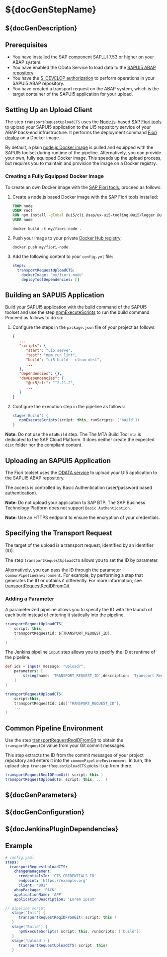 # ${docGenStepName}

## ${docGenDescription}

## Prerequisites

* You have installed the SAP component SAP_UI 7.53 or higher on your ABAP system.
* You have enabled the OData Service to load data to the [SAPUI5 ABAP repository](https://sapui5.hana.ondemand.com/#/topic/a883327a82ef4cc792f3c1e7b7a48de8.html).
* You have the [S_DEVELOP authorization](https://sapui5.hana.ondemand.com/#/topic/a883327a82ef4cc792f3c1e7b7a48de8.html) to perform operations in your SAPUI5 ABAP repository.
* You have created a transport request on the ABAP system, which is the target container of the SAPUI5 application for your upload.

## Setting Up an Upload Client

The step `transportRequestUploadCTS` uses the [Node.js](https://nodejs.org)-based [SAP Fiori tools](https://help.sap.com/viewer/product/SAP_FIORI_tools/Latest/en-US) to upload your SAPUI5 application to the UI5 repository service of your ABAP back-end infrastructure. It performs the deployment command [Fiori deploy](https://www.npmjs.com/package/@sap/ux-ui5-tooling#fiori-deploy---performs-the-deployment-of-the-application-into-an-abap-system) on a Docker image.

By default, a plain [node.js Docker image](https://hub.docker.com/_/node) is pulled and equipped with the SAPUI5 toolset during runtime of the pipeline.
Alternatively, you can provide your own, fully equipped Docker image. This speeds up the upload process, but requires you to maintain and provision the image on a Docker registry.

### Creating a Fully Equipped Docker Image

To create an own Docker image with the [SAP Fiori tools](https://help.sap.com/viewer/product/SAP_FIORI_tools/Latest/en-US), proceed as follows:

1. Create a node.js based Docker image with the SAP Fiori tools installed:

    ```Dockerfile
    FROM node
    USER root
    RUN npm install -global @ui5/cli @sap/ux-ui5-tooling @ui5/logger @ui5/fs
    USER node
   ```

   ```/bin/bash
   docker build -t my/fiori-node .
   ```

1. Push your image to your private [Docker Hub registry](https://hub.docker.com/):

    ```/bin/bash
    docker push my/fiori-node  
    ```

1. Add the following content to your `config.yml` file:

    ```yaml
    steps:
      transportRequestUploadCTS:
        dockerImage: 'my/fiori-node'
        deployToolDependencies: []
    ```

## Building an SAPUI5 Application

Build your SAPUI5 application with the build command of the SAPUI5 toolset and use the step [npmExecuteScripts](npmExecuteScripts.md) to run the build command. Proceed as follows to do so:

1. Configure the steps in the `package.json` file of your project as follows:

    ```json
    {
       ...
       "scripts": {
          "start": "ui5 serve",
          "test": "npm run lint",
          "build": "ui5 build --clean-dest",
          ...
       },
       "dependencies": {},
       "devDependencies": {
          "@ui5/cli": "^2.11.2",
          ...
       }
    }
    ```

1. Configure the execution step in the pipeline as follows:

    ```groovy
    stage('Build') {
       npmExecuteScripts(script: this, runScripts: ['build'])
    }
    ```

**Note:** Do not use the `mtaBuild` step. The The MTA Build Tool `mta` is dedicated to the SAP Cloud Platform. It does neither create the expected `dist` folder nor the compliant content.

## Uploading an SAPUI5 Application

The Fiori toolset uses the [ODATA service](https://ui5.sap.com/#/topic/a883327a82ef4cc792f3c1e7b7a48de8) to upload your UI5 application to the SAPUI5 ABAP repository.

The access is controlled by Basic Authentication (user/password based authentication).

**Note:** Do not upload your application to SAP BTP. The SAP Business Technology Platform does not support `Basic Authentication`.

**Note:** Use an HTTPS endpoint to ensure the encryption of your credentials.

## Specifying the Transport Request

The target of the upload is a transport request, identified by an identifier (ID).

The step `transportRequestUploadCTS` allows you to set the ID by parameter.

Alternatively, you can pass the ID through the parameter `commonPipelineEnvironment`.
For example, by performing a step that generates the ID or obtains it differently.
For more information, see [transportRequestReqIDFromGit](transportRequestReqIDFromGit.md).

### Adding a Parameter

A parameterized pipeline allows you to specify the ID with the launch of each build instead of entering it statically into the pipeline.

```groovy
transportRequestUploadCTS(
    script: this,
    transportRequestId: ${TRANSPORT_REQUEST_ID},
    ...
)
```

The Jenkins pipeline `input` step allows you to specify the ID at runtime of the pipeline.

```groovy
def ids = input( message: "Upload?",
    parameters: [
        string(name: 'TRANSPORT_REQUEST_ID',description: 'Transport Request ID')
    ]
)

transportRequestUploadCTS(
    script:this,
    transportRequestId: ids['TRANSPORT_REQUEST_ID'],
    ...
)
```

## Common Pipeline Environment

Use the step [transportRequestReqIDFromGit](transportRequestReqIDFromGit.md) to obtain the  `transportRequestId` value from your Git commit messages.

This step extracts the ID from the commit messages of your project repository and enters it into the `commonPipelineEnvironment`. In turn, the upload step `transportRequestUploadCTS` picks it up from there.

```groovy
transportRequestReqIDFromGit( script: this )
transportRequestUploadCTS( script: this, ... )
```

## ${docGenParameters}

## ${docGenConfiguration}

## ${docJenkinsPluginDependencies}

## Example

```yaml
# config.yaml
steps:
  transportRequestUploadCTS:
    changeManagement:
      credentialsId: 'CTS_CREDENTIALS_ID'
      endpoint: 'https://example.org'
      client: '001'
    abapPackage: 'PACK'
    applicationName: 'APP'
    applicationDescription: 'Lorem ipsum'
```

```groovy
// pipeline script
   stage('Init') {
      transportRequestReqIDFromGit( script: this )
   }
   stage('Build') {
      npmExecuteScripts( script: this, runScripts: ['build'])
   }
   stage('Upload') {
      transportRequestUploadCTS( script: this)
   }
```
